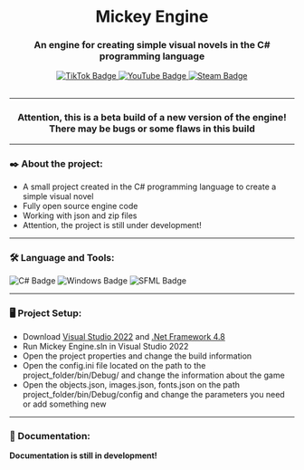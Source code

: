<h1 align="center">Mickey Engine</h1>
<h3 align="center">An engine for creating simple visual novels in the C# programming language</h3>
<div id="badges" align="center">
  <a href="https://www.tiktok.com/@gordonlife">
    <img src="https://img.shields.io/badge/TikTok-000000?style=for-the-badge&logo=tiktok&logoColor=white" alt="TikTok Badge"/>
  </a>
  <a href="https://youtube.com/channel/GordonLife">
    <img src="https://img.shields.io/badge/YouTube-%23FF0000.svg?style=for-the-badge&logo=YouTube&logoColor=white" alt="YouTube Badge"/>
  </a>
  <a href="https://steamcommunity.com/id/Xrisofor">
    <img src="https://img.shields.io/badge/Steam-000000?style=for-the-badge&logo=steam&logoColor=white" alt="Steam Badge"/>
  </a>
</div><br>

---

<h3 align="center">Attention, this is a beta build of a new version of the engine! There may be bugs or some flaws in this build</h3>

---

### ✒️ About the project:
- A small project created in the C# programming language to create a simple visual novel
- Fully open source engine code
- Working with json and zip files
- Attention, the project is still under development!

---

### :hammer_and_wrench: Language and Tools:
<div><img src="https://img.shields.io/badge/c%23-%23239120.svg?style=for-the-badge&logo=c-sharp&logoColor=white" alt="C# Badge"/>
<img src="https://img.shields.io/badge/Windows-0078D6?style=for-the-badge&logo=windows&logoColor=white" alt="Windows Badge"/>
<img src="https://img.shields.io/badge/SFML-1ED760?&style=for-the-badge&logo=sfml&logoColor=white" alt="SFML Badge"/>
</div>
 
---
 
### 🖥️ Project Setup:
- Download <a href="https://visualstudio.microsoft.com/downloads/">Visual Studio 2022</a> and <a href="https://go.microsoft.com/fwlink/?linkid=2088631">.Net Framework 4.8</a>
- Run Mickey Engine.sln in Visual Studio 2022
- Open the project properties and change the build information
- Open the config.ini file located on the path to the project_folder/bin/Debug/ and change the information about the game
- Open the objects.json, images.json, fonts.json on the path project_folder/bin/Debug/config and change the parameters you need or add something new

---

### 📖 Documentation:

**Documentation is still in development!**
